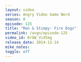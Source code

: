 ```yaml
---
layout: video
series: Angry Video Game Nerd
season: 8
episode: 125
title: "Ren & Stimpy: Fire Dogs"
permalink: /avgn/episode-125
video_id: 0rGW_Vidtmg
release_date: 2014-12-14
mike_notes:
toggle: off
---
```

